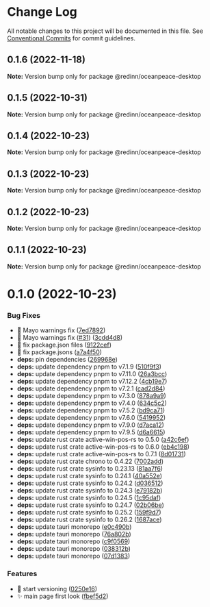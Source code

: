 # Change Log

All notable changes to this project will be documented in this file.
See [Conventional Commits](https://conventionalcommits.org) for commit guidelines.

## 0.1.6 (2022-11-18)

**Note:** Version bump only for package @redinn/oceanpeace-desktop





## 0.1.5 (2022-10-31)

**Note:** Version bump only for package @redinn/oceanpeace-desktop

## 0.1.4 (2022-10-23)

**Note:** Version bump only for package @redinn/oceanpeace-desktop

## 0.1.3 (2022-10-23)

**Note:** Version bump only for package @redinn/oceanpeace-desktop

## 0.1.2 (2022-10-23)

**Note:** Version bump only for package @redinn/oceanpeace-desktop

## 0.1.1 (2022-10-23)

**Note:** Version bump only for package @redinn/oceanpeace-desktop

# 0.1.0 (2022-10-23)

### Bug Fixes

- :art: Mayo warnings fix ([7ed7892](https://github.com/Redinn-Labs/ocean-peace/commit/7ed78927b863d4d9f1a2f890be7318c993625e22))
- :art: Mayo warnings fix ([#31](https://github.com/Redinn-Labs/ocean-peace/issues/31)) ([3cdd4d8](https://github.com/Redinn-Labs/ocean-peace/commit/3cdd4d86c9ad30499c70d4b3dc0453af3f570d37))
- :wrench: fix package.json files ([9122cef](https://github.com/Redinn-Labs/ocean-peace/commit/9122cef4ce8f4f0cb688dbe157b83008031dd709))
- :wrench: fix package.jsons ([a7a4f50](https://github.com/Redinn-Labs/ocean-peace/commit/a7a4f50c009e34bb8cb93dbaceaf7c650507e260))
- **deps:** pin dependencies ([269968e](https://github.com/Redinn-Labs/ocean-peace/commit/269968e840c92e40a6845df832a8f63225d5b69c))
- **deps:** update dependency pnpm to v7.1.9 ([510f9f3](https://github.com/Redinn-Labs/ocean-peace/commit/510f9f31906f5f2789ded715245b2341aa7a728d))
- **deps:** update dependency pnpm to v7.11.0 ([26a3bcc](https://github.com/Redinn-Labs/ocean-peace/commit/26a3bcc4fad9ef0f2f397056ea2aa8bd24244acb))
- **deps:** update dependency pnpm to v7.12.2 ([4cb19e7](https://github.com/Redinn-Labs/ocean-peace/commit/4cb19e77470d1d74646564afa7ad2f6eed6ac461))
- **deps:** update dependency pnpm to v7.2.1 ([cad2d84](https://github.com/Redinn-Labs/ocean-peace/commit/cad2d84de97e1b99a7438a619c7fe0b3cf705ede))
- **deps:** update dependency pnpm to v7.3.0 ([878a9a9](https://github.com/Redinn-Labs/ocean-peace/commit/878a9a9a5cb8e0818a16ed17bf6ebd681b1b537b))
- **deps:** update dependency pnpm to v7.4.0 ([634c5c2](https://github.com/Redinn-Labs/ocean-peace/commit/634c5c22a86457c327017e6e66a06f583fb5ea33))
- **deps:** update dependency pnpm to v7.5.2 ([bd9ca71](https://github.com/Redinn-Labs/ocean-peace/commit/bd9ca713e4bfbab41dd62fd27f1fcac6f5b0ebb9))
- **deps:** update dependency pnpm to v7.6.0 ([5419952](https://github.com/Redinn-Labs/ocean-peace/commit/54199524402d3d1b339ab724c9b61d13262f52f7))
- **deps:** update dependency pnpm to v7.9.0 ([d7aca12](https://github.com/Redinn-Labs/ocean-peace/commit/d7aca124979587d24f95d8547a9958c140a81225))
- **deps:** update dependency pnpm to v7.9.5 ([d6a6615](https://github.com/Redinn-Labs/ocean-peace/commit/d6a661534fdbaccba1db91ca623ddd4973c892ff))
- **deps:** update rust crate active-win-pos-rs to 0.5.0 ([a42c6ef](https://github.com/Redinn-Labs/ocean-peace/commit/a42c6ef1ccea3014675f5ea4e120b5e3b7ec1e49))
- **deps:** update rust crate active-win-pos-rs to 0.6.0 ([eb4c198](https://github.com/Redinn-Labs/ocean-peace/commit/eb4c1982357d14a3117d04a7b77aae3d53cf7b67))
- **deps:** update rust crate active-win-pos-rs to 0.7.1 ([8d01731](https://github.com/Redinn-Labs/ocean-peace/commit/8d01731a4cfd3dcbc0f7597ab65a54fdd7c113af))
- **deps:** update rust crate chrono to 0.4.22 ([7002add](https://github.com/Redinn-Labs/ocean-peace/commit/7002add2d270b022a7752c16ef5164a638bd4c12))
- **deps:** update rust crate sysinfo to 0.23.13 ([81aa7f6](https://github.com/Redinn-Labs/ocean-peace/commit/81aa7f6037b93cd26ad3143ee4729418dc9907d6))
- **deps:** update rust crate sysinfo to 0.24.1 ([40a552e](https://github.com/Redinn-Labs/ocean-peace/commit/40a552e3cb6e421886e1666416b9bdad2e478309))
- **deps:** update rust crate sysinfo to 0.24.2 ([d036512](https://github.com/Redinn-Labs/ocean-peace/commit/d036512e3cc3137a0ef9ec16a17d2c795ca6d4a8))
- **deps:** update rust crate sysinfo to 0.24.3 ([e79182b](https://github.com/Redinn-Labs/ocean-peace/commit/e79182b5d48e437e180de5e09b3f5a76a4a97296))
- **deps:** update rust crate sysinfo to 0.24.5 ([1c95daf](https://github.com/Redinn-Labs/ocean-peace/commit/1c95daf98d56689228d0b5ee5501e4f8f1fdff6a))
- **deps:** update rust crate sysinfo to 0.24.7 ([02b06be](https://github.com/Redinn-Labs/ocean-peace/commit/02b06bebf6630e9859c92eb5a5affffd76f7f1f3))
- **deps:** update rust crate sysinfo to 0.25.2 ([159f9d7](https://github.com/Redinn-Labs/ocean-peace/commit/159f9d7b03a13d6361199bca3ef99cde0fb0174f))
- **deps:** update rust crate sysinfo to 0.26.2 ([1687ace](https://github.com/Redinn-Labs/ocean-peace/commit/1687ace82754e38f9e75503b31eb7d0407a455d3))
- **deps:** update tauri monorepo ([e0c490b](https://github.com/Redinn-Labs/ocean-peace/commit/e0c490b0470d4fae511cc8f40ceeecf0164f3e56))
- **deps:** update tauri monorepo ([76a802b](https://github.com/Redinn-Labs/ocean-peace/commit/76a802bc42a0f6cc1d4fe35c4b683ea0f50cb042))
- **deps:** update tauri monorepo ([c9f0569](https://github.com/Redinn-Labs/ocean-peace/commit/c9f05691e98473dd2def20069317ebc54856f7da))
- **deps:** update tauri monorepo ([038312b](https://github.com/Redinn-Labs/ocean-peace/commit/038312bf03d9a0e7b4c387b998439557dfdc04a5))
- **deps:** update tauri monorepo ([07d1383](https://github.com/Redinn-Labs/ocean-peace/commit/07d13838527feff33e405c11aeff7cf17f2baaa6))

### Features

- :rocket: start versioning ([0250e16](https://github.com/Redinn-Labs/ocean-peace/commit/0250e1635348d63d6d5f902f802f51d44c3b9227))
- :sparkles: main page first look ([fbef5d2](https://github.com/Redinn-Labs/ocean-peace/commit/fbef5d25c084b5f997a4bd7c6424418bf67f129f))
